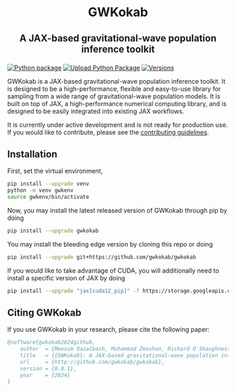 # <p align="center">GWKokab</p>

## <p align="center">A JAX-based gravitational-wave population inference toolkit</p>

[![Python package](https://github.com/gwkokab/gwkokab/actions/workflows/python-package.yml/badge.svg)](https://github.com/gwkokab/gwkokab/actions/workflows/python-package.yml)
[![Upload Python Package](https://github.com/gwkokab/gwkokab/actions/workflows/python-publish.yml/badge.svg)](https://github.com/gwkokab/gwkokab/actions/workflows/python-publish.yml)
[![Versions](https://img.shields.io/pypi/pyversions/gwkokab.svg)](https://pypi.org/project/gwkokab/)

GWKokab is a JAX-based gravitational-wave population inference toolkit. It is designed to be a high-performance, flexible and easy-to-use library for sampling from a wide range of gravitational-wave population models. It is built on top of JAX, a high-performance numerical computing library, and is designed to be easily integrated into existing JAX workflows.

It is currently under active development and is not ready for production use. If you would like to contribute, please
see the [contributing guidelines](CONTRIBUTING.md).

## Installation

First, set the virtual environment,

```bash
pip install --upgrade venv
python -m venv gwkenv
source gwkenv/bin/activate
```

Now, you may install the latest released version of GWKokab through pip by doing

```bash
pip install --upgrade gwkokab
```

You may install the bleeding edge version by cloning this repo or doing

```bash
pip install --upgrade git+https://github.com/gwkokab/gwkokab
```

If you would like to take advantage of CUDA, you will additionally need to install a specific version of JAX by doing

```bash
pip install --upgrade "jax[cuda12_pip]" -f https://storage.googleapis.com/jax-releases/jax_cuda_releases.html
```

## Citing GWKokab

If you use GWKokab in your research, please cite the following paper:

```bibtex
@software{gwkokab2024github,
    author  = {Meesum Qazalbash, Muhammad Zeeshan, Richard O'Shaughnessy},
    title   = {{GWKokab}: A JAX-based gravitational-wave population inference},
    url     = {http://github.com/gwkokab/gwkokab},
    version = {0.0.1},
    year    = {2024}
}
```
